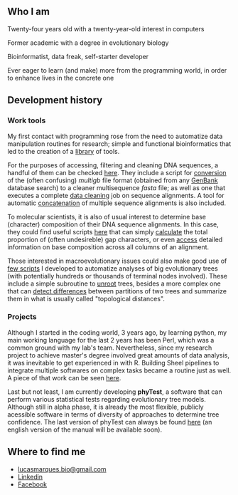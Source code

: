 ## Who I am

Twenty-four years old with a twenty-year-old interest in computers

Former academic with a degree in evolutionary biology

Bioinformatist, data freak, self-starter developer

Ever eager to learn (and make) more from the programming world, in order to enhance lives in the concrete one


## Development history

### Work tools

My first contact with programming rose from the need to automatize data manipulation routines for research; simple and functional bioinformatics that led to the creation of a [library](https://github.com/lpmarques/BItools-lib/) of tools.

For the purposes of accessing, filtering and cleaning DNA sequences, a handful of them can be checked [here](https://github.com/lpmarques/BItools-lib/tree/master/Sequence_processing).
They include a script for [conversion](https://github.com/lpmarques/BItools-lib/blob/master/Sequence_processing/multiGB2fasta.pl) of the (often confusing) *multigb* file format (obtained from any [GenBank](https://www.ncbi.nlm.nih.gov/genbank/) database search) to a cleaner multisequence *fasta* file; as well as one that executes a complete [data cleaning](https://github.com/lpmarques/BItools-lib/blob/master/Sequence_processing/zblocks.pl) job on sequence alignments. A tool for automatic [concatenation](https://github.com/lpmarques/BItools-lib/blob/master/Sequence_processing/concatenator.pl) of multiple sequence alignments is also included.

To molecular scientists, it is also of usual interest to determine base (character) composition of their DNA sequence alignments. In this case, they could find useful scripts [here](https://github.com/lpmarques/BItools-lib/tree/master/Alignment_composition_analyses) that can simply [calculate](https://github.com/lpmarques/BItools-lib/blob/master/Alignment_composition_analyses/gapcounter.pl) the total proportion of (often undesireble) gap characters, or even [access](https://github.com/lpmarques/BItools-lib/blob/master/Alignment_composition_analyses/sitereader.pl) detailed information on base composition across all columns of an alignment.

Those interested in macroevolutionary issues could also make good use of [few scripts](https://github.com/lpmarques/BItools-lib/tree/master/Automated_tree_analyses) I developed to automatize analyses of big evolutionary trees (with potentially hundreds or thousands of terminal nodes involved). These include a simple subroutine to [unroot](https://github.com/lpmarques/BItools-lib/blob/master/Automated_tree_analyses/unroot.pl) trees, besides a more complex one that can [detect differences](https://github.com/lpmarques/BItools-lib/blob/master/Automated_tree_analyses/treeDist.pl) between partitions of two trees and summarize them in what is usually called "topological distances".

### Projects

Although I started in the coding world, 3 years ago, by learning python, my main working language for the last 2 years has been Perl, which was a common ground with my lab's team. Nevertheless, since my research project to achieve master's degree involved great amounts of data analysis, it was inevitable to get experienced in with R. Building Sheel pipelines to integrate multiple softwares on complex tasks became a routine just as well. A piece of that work can be seen [here](https://github.com/lpmarques/EqDelta).

Last but not least, I am currently developing **phyTest**, a software that can perform various statistical tests regarding evolutionary tree models. Although still in alpha phase, it is already the most flexible, publicly acessible software in terms of diversity of approaches to determine tree confidence. The last version of phyTest can always be found [here](https://github.com/lpmarques/phyTest) (an english version of the manual will be available soon).


## Where to find me

* lucasmarques.bio@gmail.com
* [Linkedin](https://www.linkedin.com/in/lucas-marques-370535a6/)
* [Facebook](https://www.facebook.com/lucas.pmarques?ref=bookmarks)